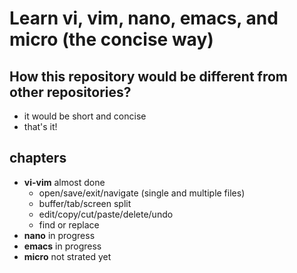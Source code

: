 # Learn vi, vim, nano, emacs, and micro (the concise way)

## How this repository would be different from other repositories?
- it would be short and concise
- that's it!

## chapters
- **vi-vim** almost done
	- open/save/exit/navigate (single and multiple files)
	- buffer/tab/screen split
	- edit/copy/cut/paste/delete/undo
	- find or replace
- **nano** in progress
- **emacs** in progress
- **micro** not strated yet


